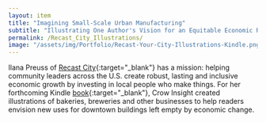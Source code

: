 ```yaml
---
layout: item
title: "Imagining Small-Scale Urban Manufacturing"
subtitle: "Illustrating One Author's Vision for an Equitable Economic Revival"
permalink: /Recast_City_Illustrations/
image: "/assets/img/Portfolio/Recast-Your-City-Illustrations-Kindle.png"
---
```

Ilana Preuss of [Recast City](https://www.recastcity.com/){:target="_blank"} has a mission: helping community leaders across the U.S. create robust, lasting and inclusive economic growth by investing in local people who make things. For her forthcoming Kindle [book](https://islandpress.org/books/recast-your-city){:target="_blank"}, Crow Insight created illustrations of bakeries, breweries and other businesses to help readers envision new uses for downtown buildings left empty by economic change.
